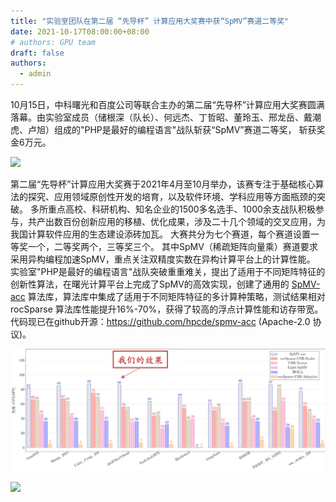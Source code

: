 ```yaml
---
title: "实验室团队在第二届 “先导杯” 计算应用大奖赛中获“SpMV”赛道二等奖"
date: 2021-10-17T08:00:00+08:00
# authors: GPU team
draft: false
authors:
  - admin
---
```


10月15日，中科曙光和百度公司等联合主办的第二届“先导杯”计算应用大奖赛圆满落幕。由实验室成员（储根深（队长）、何远杰、丁哲昭、董玲玉、邢龙岳、戴潮虎、卢旭）组成的"PHP是最好的编程语言"战队斩获“SpMV”赛道二等奖，
斩获奖金6万元。
<!--more-->

![](http://scce.ustb.edu.cn/attach/file/xinwentongzhi/xueyuanxinwen/2021-10-17/2ccaee86d5dfda1d17c34fcf35921944.jpg)

第二届“先导杯”计算应用大奖赛于2021年4月至10月举办，该赛专注于基础核心算法的探究、应用领域原创性开发的培育，以及软件环境、学科应用等方面瓶颈的突破。
多所重点高校、科研机构、知名企业的1500多名选手、1000余支战队积极参与，共产出数百份创新应用的移植、优化成果，涉及二十几个领域的交叉应用，为我国计算软件应用的生态建设添砖加瓦。
大赛共分为七个赛道，每个赛道设置一等奖一个，二等奖两个，三等奖三个。
其中SpMV（稀疏矩阵向量乘）赛道要求采用异构编程加速SpMV，重点关注双精度实数在异构计算平台上的计算性能。
实验室"PHP是最好的编程语言"战队突破重重难关，提出了适用于不同矩阵特征的创新性算法，在曙光计算平台上完成了SpMV的高效实现，创建了通用的 [SpMV-acc](https://github.com/hpcde/spmv-acc) 算法库，算法库中集成了适用于不同矩阵特征的多计算种策略，测试结果相对 rocSparse 算法库性能提升16%-70%，获得了较高的浮点计算性能和访存带宽。
代码现已在github开源：https://github.com/hpcde/spmv-acc (Apache-2.0 协议)。

<p style="text-align:center">
  <img src="/images/news/pra-2021/spmv-performance.webp"/>
</p>

![](http://scce.ustb.edu.cn/attach/file/xinwentongzhi/xueyuanxinwen/2021-10-17/fb4742f5cf2288a07646ffc928780fd9.jpg)
